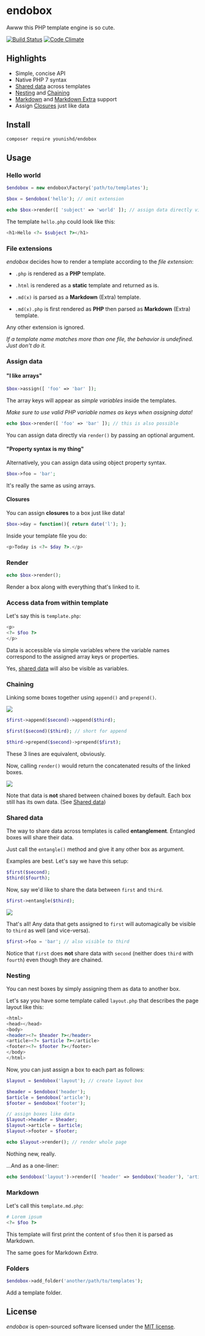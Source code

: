# endobox

Awww this PHP template engine is so cute.

[![Build Status](https://travis-ci.org/younishd/endobox.svg?branch=v2)](https://travis-ci.org/younishd/endobox)
[![Code Climate](https://codeclimate.com/github/younishd/endobox/badges/gpa.svg)](https://codeclimate.com/github/younishd/endobox)

## Highlights

- Simple, concise API
- Native PHP 7 syntax
- [Shared data](#shared-data) across templates
- [Nesting](#nesting) and [Chaining](#chaining)
- [Markdown](https://github.com/erusev/parsedown "using Parsedown") and
[Markdown Extra](https://github.com/erusev/parsedown-extra "using Parsedown Extra") support
- Assign [Closures](#closures) just like data

## Install

```bash
composer require younishd/endobox
```

## Usage

### Hello world

```php
$endobox = new endobox\Factory('path/to/templates');

$box = $endobox('hello'); // omit extension

echo $box->render([ 'subject' => 'world' ]); // assign data directly via render
```

The template `hello.php` could look like this:

```php
<h1>Hello <?= $subject ?></h1>
```

### File extensions

_endobox_ decides how to render a template according to the _file extension_:

- `.php` is rendered as a __PHP__ template.

- `.html` is rendered as a __static__ template and returned as is.

- `.md(x)` is parsed as a __Markdown__ (Extra) template.

- `.md(x).php` is first rendered as __PHP__ then parsed as __Markdown__ (Extra) template.

Any other extension is ignored.

_If a template name matches more than one file, the behavior is undefined. Just don't do it._

### Assign data

#### "I like arrays"

```php
$box->assign([ 'foo' => 'bar' ]);
```

The array keys will appear as _simple variables_ inside the templates.

_Make sure to use valid PHP variable names as keys when assigning data!_

```php
echo $box->render([ 'foo' => 'bar' ]); // this is also possible
```

You can assign data directly via `render()` by passing an optional argument.

#### "Property syntax is my thing"

Alternatively, you can assign data using object property syntax.

```php
$box->foo = 'bar';
```

It's really the same as using arrays.

#### Closures

You can assign __closures__ to a box just like data!

```php
$box->day = function(){ return date('l'); };
```

Inside your template file you do:

```php
<p>Today is <?= $day ?>.</p>
```

### Render

```php
echo $box->render();
```

Render a box along with everything that's linked to it.

### Access data from within template

Let's say this is `template.php`:

```php
<p>
<?= $foo ?>
</p>
```

Data is accessible via simple variables where the variable names correspond to the assigned array keys or properties.

Yes, [shared data](#shared-data) will also be visible as variables.

### Chaining

Linking some boxes together using `append()` and `prepend()`.

![](doc/endobox_figure_01.png)

```php
$first->append($second)->append($third);
```
```php
$first($second)($third); // short for append
```
```php
$third->prepend($second)->prepend($first);
```

These 3 lines are equivalent, obviously.

Now, calling `render()` would return the concatenated results of the linked boxes.

![](doc/endobox_figure_02.png)

Note that data is __not__ shared between chained boxes by default. Each box still has its own data. (See [Shared data](#shared-data))

### Shared data

The way to share data across templates is called __entanglement__. Entangled boxes will share their data.

Just call the `entangle()` method and give it any other box as argument.

Examples are best. Let's say we have this setup:

```php
$first($second);
$third($fourth);
```

Now, say we'd like to share the data between `first` and `third`.

```php
$first->entangle($third);
```

![](doc/endobox_figure_03.png)

That's all! Any data that gets assigned to `first` will automagically be visible to `third` as well (and vice-versa).

```php
$first->foo = 'bar'; // also visible to third
```

Notice that `first` does __not__ share data with `second` (neither does `third` with `fourth`) even though they are chained.

### Nesting

You can nest boxes by simply assigning them as data to another box.

Let's say you have some template called `layout.php` that describes the page layout like this:

```php
<html>
<head></head>
<body>
<header><?= $header ?></header>
<article><?= $article ?></article>
<footer><?= $footer ?></footer>
</body>
</html>
```

Now, you can just assign a box to each part as follows:

```php
$layout = $endobox('layout'); // create layout box

$header = $endobox('header');
$article = $endobox('article');
$footer = $endobox('footer');

// assign boxes like data
$layout->header = $header;
$layout->article = $article;
$layout->footer = $footer;

echo $layout->render(); // render whole page
```

Nothing new, really.

...And as a one-liner:

```php
echo $endobox('layout')->render([ 'header' => $endobox('header'), 'article' => $endobox('article'), 'footer' => $endobox('footer') ]);
```

### Markdown

Let's call this `template.md.php`:

```php
# Lorem ipsum
<?= $foo ?>
```

This template will first print the content of `$foo` then it is parsed as Markdown.

The same goes for Markdown _Extra_.

### Folders

```php
$endobox->add_folder('another/path/to/templates');
```

Add a template folder.

## License

_endobox_ is open-sourced software licensed under the [MIT license](LICENSE).

